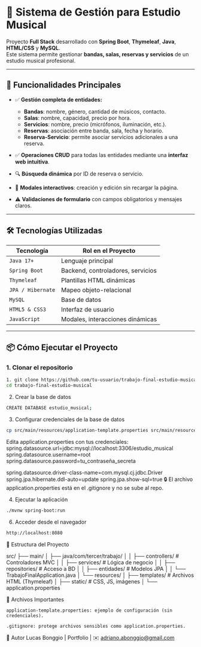 # 🎸 Sistema de Gestión para Estudio Musical

Proyecto **Full Stack** desarrollado con **Spring Boot**, **Thymeleaf**, **Java**, **HTML/CSS** y **MySQL**.  
Este sistema permite gestionar **bandas, salas, reservas y servicios** de un estudio musical profesional.

---

## 🌟 Funcionalidades Principales

- ✅ **Gestión completa de entidades:**
  - **Bandas**: nombre, género, cantidad de músicos, contacto.
  - **Salas**: nombre, capacidad, precio por hora.
  - **Servicios**: nombre, precio (micrófonos, iluminación, etc.).
  - **Reservas**: asociación entre banda, sala, fecha y horario.
  - **Reserva-Servicio**: permite asociar servicios adicionales a una reserva.

- ✅ **Operaciones CRUD** para todas las entidades mediante una **interfaz web intuitiva**.
- 🔍 **Búsqueda dinámica** por ID de reserva o servicio.
- 🧩 **Modales interactivos**: creación y edición sin recargar la página.
- ⚠️ **Validaciones de formulario** con campos obligatorios y mensajes claros.

---

## 🛠️ Tecnologías Utilizadas

| Tecnología       | Rol en el Proyecto                      |
|------------------|------------------------------------------|
| `Java 17+`       | Lenguaje principal                      |
| `Spring Boot`    | Backend, controladores, servicios       |
| `Thymeleaf`      | Plantillas HTML dinámicas               |
| `JPA / Hibernate`| Mapeo objeto-relacional                 |
| `MySQL`          | Base de datos                           |
| `HTML5 & CSS3`   | Interfaz de usuario                     |
| `JavaScript`     | Modales, interacciones dinámicas        |

---

## 📦 Cómo Ejecutar el Proyecto

### 1. Clonar el repositorio

```bash
1. git clone https://github.com/tu-usuario/trabajo-final-estudio-musical.git
cd trabajo-final-estudio-musical
```
2. Crear la base de datos
```bash
CREATE DATABASE estudio_musical;
```

3. Configurar credenciales de la base de datos
```bash
cp src/main/resources/application-template.properties src/main/resources/application.properties
```
Edita application.properties con tus credenciales:
spring.datasource.url=jdbc:mysql://localhost:3306/estudio_musical
spring.datasource.username=root
spring.datasource.password=tu_contraseña_secreta

spring.datasource.driver-class-name=com.mysql.cj.jdbc.Driver
spring.jpa.hibernate.ddl-auto=update
spring.jpa.show-sql=true
🔒 El archivo application.properties está en el .gitignore y no se sube al repo.

4. Ejecutar la aplicación
```bash
./mvnw spring-boot:run
```

6. Acceder desde el navegador
```bash
http://localhost:8080

```

📁 Estructura del Proyecto

src/
├── main/
│   ├── java/com/tercer/trabajo/
│   │   ├── controllers/       # Controladores MVC
│   │   ├── services/          # Lógica de negocio
│   │   ├── repositories/      # Acceso a BD
│   │   ├── entidades/         # Modelos JPA
│   │   └── TrabajoFinalApplication.java
│   └── resources/
│       ├── templates/         # Archivos HTML (Thymeleaf)
│       ├── static/            # CSS, JS, imágenes
│       └── application.properties


📂 Archivos Importantes

    application-template.properties: ejemplo de configuración (sin credenciales).

    .gitignore: protege archivos sensibles como application.properties.

🙌 Autor
Lucas Bonggio | Portfolio | ✉️ adriano.abonggio@gmail.com

